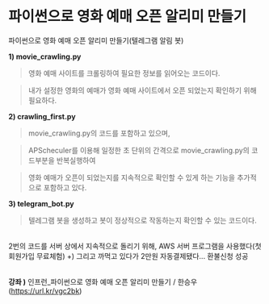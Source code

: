 # 파이썬으로 영화 예매 오픈 알리미 만들기
파이썬으로 영화 예매 오픈 알리미 만들기(텔레그램 알림 봇)

**1) movie_crawling.py**

> 영화 예매 사이트를 크롤링하여 필요한 정보를 읽어오는 코드이다.

> 내가 설정한 영화의 예매가 영화 예매 사이트에서 오픈 되었는지 확인하기 위해 필요하다.

**2) crawling_first.py**

> movie_crawling.py의 코드를 포함하고 있으며,

> APScheculer를 이용해 일정한 초 단위의 간격으로 movie_crawling.py의 코드부분을 반복실행하여

> 영화 예매가 오픈이 되었는지를 지속적으로 확인할 수 있게 하는 기능을 추가적으로 포함하고 있다.

**3) telegram_bot.py**

> 텔레그램 봇을 생성하고 봇이 정상적으로 작동하는지 확인할 수 있는 코드이다.

<br/>
2번의 코드를 서버 상에서 지속적으로 돌리기 위해, AWS 서버 프로그램을 사용했다(첫 회원가입 무료체험)
+) 그리고 까먹고 있다가 2만원 자동결제됐다... 환불신청 성공


<br/> **강좌 )** 인프런_파이썬으로 영화 예매 오픈 알리미 만들기 / 한승우 (https://url.kr/vgc2bk)
